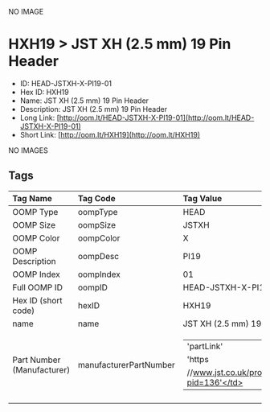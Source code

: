 


  
NO IMAGE  
# HXH19 > JST XH (2.5 mm) 19 Pin Header

- ID: HEAD-JSTXH-X-PI19-01
- Hex ID: HXH19
- Name: JST XH (2.5 mm) 19 Pin Header
- Description: JST XH (2.5 mm) 19 Pin Header
- Long Link: [http://oom.lt/HEAD-JSTXH-X-PI19-01](http://oom.lt/HEAD-JSTXH-X-PI19-01)
- Short Link: [http://oom.lt/HXH19](http://oom.lt/HXH19)
  
NO IMAGES  
## Tags
  

|Tag Name|Tag Code|Tag Value|
| :--- | :--- | :--- |
|OOMP Type|oompType|HEAD|
|OOMP Size|oompSize|JSTXH|
|OOMP Color|oompColor|X|
|OOMP Description|oompDesc|PI19|
|OOMP Index|oompIndex|01|
|Full OOMP ID|oompID|HEAD-JSTXH-X-PI19-01|
|Hex ID (short code)|hexID|HXH19|
|name|name|JST XH (2.5 mm) 19 Pin Header|
|Part Number (Manufacturer)|manufacturerPartNumber|<table><tr><td>'partLink'</td></tr><tr><td> 'https</td></tr><tr><td>//www.jst.co.uk/productSeries.php?pid=136'</td></tr></table>|
||||
